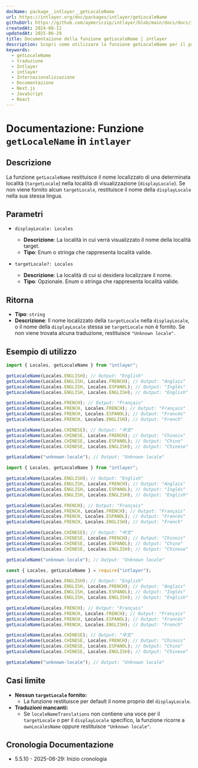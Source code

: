 ```yaml
---
docName: package__intlayer__getLocaleName
url: https://intlayer.org/doc/packages/intlayer/getLocaleName
githubUrl: https://github.com/aymericzip/intlayer/blob/main/docs/docs/it/packages/intlayer/getLocaleName.md
createdAt: 2024-08-11
updatedAt: 2025-06-29
title: Documentazione della funzione getLocaleName | intlayer
description: Scopri come utilizzare la funzione getLocaleName per il pacchetto intlayer
keywords:
  - getLocaleName
  - traduzione
  - Intlayer
  - intlayer
  - Internazionalizzazione
  - Documentazione
  - Next.js
  - JavaScript
  - React
---
```


# Documentazione: Funzione `getLocaleName` in `intlayer`

## Descrizione

La funzione `getLocaleName` restituisce il nome localizzato di una determinata località (`targetLocale`) nella località di visualizzazione (`displayLocale`). Se non viene fornito alcun `targetLocale`, restituisce il nome della `displayLocale` nella sua stessa lingua.

## Parametri

- `displayLocale: Locales`

  - **Descrizione**: La località in cui verrà visualizzato il nome della località target.
  - **Tipo**: Enum o stringa che rappresenta località valide.

- `targetLocale?: Locales`
  - **Descrizione**: La località di cui si desidera localizzare il nome.
  - **Tipo**: Opzionale. Enum o stringa che rappresenta località valide.

## Ritorna

- **Tipo**: `string`
- **Descrizione**: Il nome localizzato della `targetLocale` nella `displayLocale`, o il nome della `displayLocale` stessa se `targetLocale` non è fornito. Se non viene trovata alcuna traduzione, restituisce `"Unknown locale"`.

## Esempio di utilizzo

```typescript codeFormat="typescript"
import { Locales, getLocaleName } from "intlayer";

getLocaleName(Locales.ENGLISH); // Output: "English"
getLocaleName(Locales.ENGLISH, Locales.FRENCH); // Output: "Anglais"
getLocaleName(Locales.ENGLISH, Locales.ESPANOL); // Output: "Inglés"
getLocaleName(Locales.ENGLISH, Locales.ENGLISH); // Output: "English"

getLocaleName(Locales.FRENCH); // Output: "Français"
getLocaleName(Locales.FRENCH, Locales.FRENCH); // Output: "Français"
getLocaleName(Locales.FRENCH, Locales.ESPANOL); // Output: "Francés"
getLocaleName(Locales.FRENCH, Locales.ENGLISH); // Output: "French"

getLocaleName(Locales.CHINESE); // Output: "中文"
getLocaleName(Locales.CHINESE, Locales.FRENCH); // Output: "Chinois"
getLocaleName(Locales.CHINESE, Locales.ESPANOL); // Output: "Chino"
getLocaleName(Locales.CHINESE, Locales.ENGLISH); // Output: "Chinese"

getLocaleName("unknown-locale"); // Output: "Unknown locale"
```

```javascript codeFormat="esm"
import { Locales, getLocaleName } from "intlayer";

getLocaleName(Locales.ENGLISH); // Output: "English"
getLocaleName(Locales.ENGLISH, Locales.FRENCH); // Output: "Anglais"
getLocaleName(Locales.ENGLISH, Locales.ESPANOL); // Output: "Inglés"
getLocaleName(Locales.ENGLISH, Locales.ENGLISH); // Output: "English"

getLocaleName(Locales.FRENCH); // Output: "Français"
getLocaleName(Locales.FRENCH, Locales.FRENCH); // Output: "Français"
getLocaleName(Locales.FRENCH, Locales.ESPANOL); // Output: "Francés"
getLocaleName(Locales.FRENCH, Locales.ENGLISH); // Output: "French"

getLocaleName(Locales.CHINESE); // Output: "中文"
getLocaleName(Locales.CHINESE, Locales.FRENCH); // Output: "Chinois"
getLocaleName(Locales.CHINESE, Locales.ESPANOL); // Output: "Chino"
getLocaleName(Locales.CHINESE, Locales.ENGLISH); // Output: "Chinese"

getLocaleName("unknown-locale"); // Output: "Unknown locale"
```

```javascript codeFormat="commonjs"
const { Locales, getLocaleName } = require("intlayer");

getLocaleName(Locales.ENGLISH); // Output: "English"
getLocaleName(Locales.ENGLISH, Locales.FRENCH); // Output: "Anglais"
getLocaleName(Locales.ENGLISH, Locales.ESPANOL); // Output: "Inglés"
getLocaleName(Locales.ENGLISH, Locales.ENGLISH); // Output: "English"

getLocaleName(Locales.FRENCH); // Output: "Français"
getLocaleName(Locales.FRENCH, Locales.FRENCH); // Output: "Français"
getLocaleName(Locales.FRENCH, Locales.ESPANOL); // Output: "Francés"
getLocaleName(Locales.FRENCH, Locales.ENGLISH); // Output: "French"

getLocaleName(Locales.CHINESE); // Output: "中文"
getLocaleName(Locales.CHINESE, Locales.FRENCH); // Output: "Chinois"
getLocaleName(Locales.CHINESE, Locales.ESPANOL); // Output: "Chino"
getLocaleName(Locales.CHINESE, Locales.ENGLISH); // Output: "Chinese"

getLocaleName("unknown-locale"); // Output: "Unknown locale"
```

## Casi limite

- **Nessun `targetLocale` fornito:**
  - La funzione restituisce per default il nome proprio del `displayLocale`.
- **Traduzioni mancanti:**
  - Se `localeNameTranslations` non contiene una voce per il `targetLocale` o per il `displayLocale` specifico, la funzione ricorre a `ownLocalesName` oppure restituisce `"Unknown locale"`.

## Cronologia Documentazione

- 5.5.10 - 2025-06-29: Inizio cronologia
